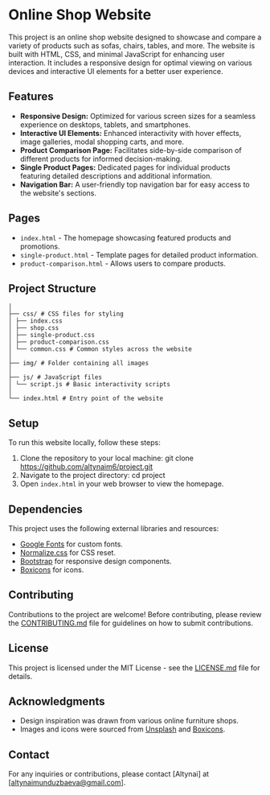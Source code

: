 # Online Shop Website

This project is an online shop website designed to showcase and compare a variety of products such as sofas, chairs, tables, and more. The website is built with HTML, CSS, and minimal JavaScript for enhancing user interaction. It includes a responsive design for optimal viewing on various devices and interactive UI elements for a better user experience.

## Features

- **Responsive Design:** Optimized for various screen sizes for a seamless experience on desktops, tablets, and smartphones.
- **Interactive UI Elements:** Enhanced interactivity with hover effects, image galleries, modal shopping carts, and more.
- **Product Comparison Page:** Facilitates side-by-side comparison of different products for informed decision-making.
- **Single Product Pages:** Dedicated pages for individual products featuring detailed descriptions and additional information.
- **Navigation Bar:** A user-friendly top navigation bar for easy access to the website's sections.

## Pages

- `index.html` - The homepage showcasing featured products and promotions.
- `single-product.html` - Template pages for detailed product information.
- `product-comparison.html` - Allows users to compare products.

## Project Structure
```project-directory/
│
├── css/ # CSS files for styling
│ ├── index.css
│ ├── shop.css
│ ├── single-product.css
│ ├── product-comparison.css
│ └── common.css # Common styles across the website
│
├── img/ # Folder containing all images
│
├── js/ # JavaScript files
│ └── script.js # Basic interactivity scripts
│
└── index.html # Entry point of the website
```

## Setup

To run this website locally, follow these steps:

1. Clone the repository to your local machine:
git clone https://github.com/altynaim6/project.git
2. Navigate to the project directory:
   cd project
3. Open `index.html` in your web browser to view the homepage.

## Dependencies

This project uses the following external libraries and resources:

- [Google Fonts](https://fonts.google.com/) for custom fonts.
- [Normalize.css](https://necolas.github.io/normalize.css/) for CSS reset.
- [Bootstrap](https://getbootstrap.com/) for responsive design components.
- [Boxicons](https://boxicons.com/) for icons.

## Contributing

Contributions to the project are welcome! Before contributing, please review the [CONTRIBUTING.md](CONTRIBUTING.md) file for guidelines on how to submit contributions.

## License

This project is licensed under the MIT License - see the [LICENSE.md](LICENSE.md) file for details.

## Acknowledgments

- Design inspiration was drawn from various online furniture shops.
- Images and icons were sourced from [Unsplash](https://unsplash.com/) and [Boxicons](https://boxicons.com/).

## Contact

For any inquiries or contributions, please contact [Altynai] at [altynaimunduzbaeva@gmail.com].


